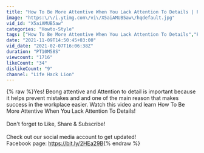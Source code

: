 ```yaml
---
title: "How To Be More Attentive When You Lack Attention To Details | Psychological Hack"
image: "https:\/\/i.ytimg.com\/vi\/X5aiAMUB5aw\/hqdefault.jpg"
vid_id: "X5aiAMUB5aw"
categories: "Howto-Style"
tags: ["How To Be More Attentive When You Lack Attention To Details","Psychological","hacks"]
date: "2021-11-09T14:50:45+03:00"
vid_date: "2021-02-07T16:06:38Z"
duration: "PT10M58S"
viewcount: "1716"
likeCount: "34"
dislikeCount: "9"
channel: "Life Hack Lion"
---
```

{% raw %}Yes! Beong attentive and Attention to detail is important because it helps prevent mistakes and and one of the main reason that makes success in the workplace easier. Watch this video and learn How To Be More Attentive When You Lack Attention To Details!<br /><br />Don't forget to Like, Share &amp; Subscribe!<br /><br />Check out our social media account to get updated!<br />Facebook page: <a rel="nofollow" target="blank" href="https://bit.ly/2HEa29B​">https://bit.ly/2HEa29B​</a>{% endraw %}
